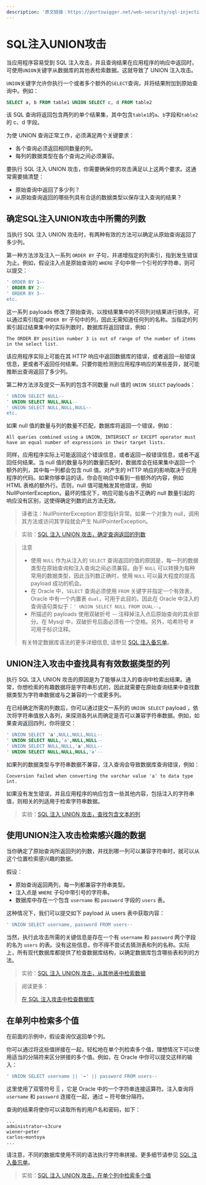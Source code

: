 ```yaml
---
description: '原文链接：https://portswigger.net/web-security/sql-injection/union-attacks'
---
```


# SQL注入UNION攻击

当应用程序容易受到 SQL 注入攻击，并且查询结果在应用程序的响应中返回时，可使用`UNION`关键字从数据库的其他表检索数据。这就导致了 UNION 注入攻击。

`UNION`关键字允许你执行一个或者多个额外的`SELECT`查询，并将结果附加到原始查询中。例如：

```sql
SELECT a, b FROM table1 UNION SELECT c, d FROM table2
```

该 SQL 查询将返回包含两列的单个结果集，其中包含`table1`的`a`、`b`字段和`table2`的 c、d 字段。

为使 UNION 查询正常工作，必须满足两个关键要求：

* 各个查询必须返回相同数量的列。
* 每列的数据类型在各个查询之间必须兼容。

要执行 SQL 注入 UNION 攻击，你需要确保你的攻击满足以上这两个要求。这通常需要搞清楚：

* 原始查询中返回了多少列？
* 从原始查询返回的哪些列具有合适的数据类型以保存注入查询的结果？

## 确定SQL注入UNION攻击中所需的列数

当执行 SQL 注入 UNION 攻击时，有两种有效的方法可以确定从原始查询返回了多少列。

第一种方法涉及注入一系列 `ORDER BY` 子句，并递增指定的列索引，指到发生错误为止。例如，假设注入点是原始查询的 `WHERE` 子句中带一个引号的字符串，则可以提交：

```sql
' ORDER BY 1--
' ORDER BY 2--
' ORDER BY 3--
etc.
```

这一系列 payloads 修改了原始查询，以按结果集中的不同列对结果进行排序。可以通过索引指定 `ORDER BY` 子句中的列，因此无需知道任何列的名称。当指定的列索引超过结果集中的实际列数时，数据库将返回错误，例如：

```text
The ORDER BY position number 3 is out of range of the number of items in the select list.
```

该应用程序实际上可能在其 HTTP 响应中返回数据库的错误，或者返回一般错误信息，更或者不返回任何结果。只要你能检测到应用程序响应的某些差异，就可能推断出查询返回了多少列。

第二种方法涉及提交一系列的包含不同数量 null 值的 `UNION SELECT` payloads：

```sql
' UNION SELECT NULL--
' UNION SELECT NULL,NULL--
' UNION SELECT NULL,NULL,NULL--
etc.
```

如果 null 值的数量与列的数量不匹配，数据库将返回一个错误，例如：

```text
All queries combined using a UNION, INTERSECT or EXCEPT operator must have an equal number of expressions in their target lists.
```

同样，应用程序实际上可能返回这个错误信息，或者返回一般错误信息，或者不返回任何结果。当 null 值的数量与列的数量匹配时，数据库会在结果集中返回一个额外的列，其中每一列都会包含 null 值。对产生的 HTTP 响应的影响取决于应用程序的代码。如果你够幸运的话，你会在响应中看到一些额外的内容，例如 HTML 表格的额外行。否则，null 值可能触发其他错误，例如 NullPointerException。最坏的情况下，响应可能与由不正确的 null 数量引起的响应没有区别，这使得确定列数的此方法无效。

> 译者注：NullPointerException 即空指针异常。如果一个对象为 null，调用其方法或访问其字段就会产生 NullPointerException。

> 实验：[SQL 注入 UNION 攻击，确定查询返回的列数](https://portswigger.net/web-security/sql-injection/union-attacks/lab-determine-number-of-columns)

> 注意
>
> * 使用 `NULL` 作为从注入的 `SELECT` 查询返回的值的原因是，每一列的数据类型在原始查询和注入查询之间必须兼容。由于 `NULL` 可以转换为每种常用的数据类型，因此当列数正确时，使用 `NULL` 可以最大程度的提高 payload 成功的机会。
> * 在 Oracle 中，`SELECT` 查询必须使用 `FROM` 关键字并指定一个有效表，Oracle 中有一个内置表 `dual`，可用于此目的。因此在 Oracle 中注入的查询语句类似于：`' UNION SELECT NULL FROM DUAL--`。
> * 所描述的 payloads 使用双破折号 -- 注释掉注入点后原始查询的其余部分。在 Mysql 中，双破折号后面必须有一个空格。另外，哈希符号 \# 可用于标识注释。
>
> 有关特定数据库语法的更多详细信息, 请参见 [SQL 注入备忘单](https://portswigger.net/web-security/sql-injection/cheat-sheet)。

## UNION注入攻击中查找具有有效数据类型的列

执行 SQL 注入 UNION 攻击的原因是为了能够从注入的查询中检索出结果。通常，你想检索的有趣数据将是字符串形式的，因此就需要在原始查询结果中查找数据类型为字符串数据或与之兼容的一个或更多列。

在已经确定所需的列数后，你可以通过提交一系列的 `UNION SELECT` payload ，依次将字符串值放入各列，来探测各列从而确定是否可以兼容字符串数据。例如，如果查询返回四列，你将提交：

```sql
' UNION SELECT 'a',NULL,NULL,NULL--
' UNION SELECT NULL,'a',NULL,NULL--
' UNION SELECT NULL,NULL,'a',NULL--
' UNION SELECT NULL,NULL,NULL,'a'--
```

如果列的数据类型与字符串数据不兼容，注入查询会导致数据库查询错误，例如：

```text
Conversion failed when converting the varchar value 'a' to data type int.
```

如果没有发生错误，并且应用程序的响应包含一些其他内容，包括注入的字符串值，则相关的列适用于检索字符串数据。

> 实验：[SQL 注入 UNION 攻击，查找包含文本的列](https://portswigger.net/web-security/sql-injection/union-attacks/lab-find-column-containing-text)

## 使用UNION注入攻击检索感兴趣的数据

当你确定了原始查询所返回列的列数，并找到哪一列可以兼容字符串时，就可以从这个位置检索感兴趣的数据。

假设：

* 原始查询返回两列，每一列都兼容字符串类型。
* 注入点是 `WHERE` 子句中带引号的字符串。
* 数据库中存在一个包含 `username` 和 `password` 字段的 `users` 表。

这种情况下，我们可以提交如下 payload 从 users 表中获取内容：

```sql
' UNION SELECT username, password FROM users--
```

当然，执行此攻击所需的关键信息是存在一个有 `username` 和 `password` 两个字段的名为 `users` 的表。没有这些信息，你不得不尝试去猜测表和列的名称。实际上，所有现代数据库都提供了检查数据库结构，以确定数据库包含哪些表和列的方法。

> 实验：[SQL 注入 UNION 攻击，从其他表中检索数据](https://portswigger.net/web-security/sql-injection/union-attacks/lab-retrieve-data-from-other-tables)

> 阅读更多：
>
> [在 SQL 注入攻击中检查数据库](https://portswigger.net/web-security/sql-injection/examining-the-database)

## 在单列中检索多个值

在前面的示例中，假设查询仅返回单个列。

你可以通过将这些值拼接在一起，轻松地在单个列检索多个值，理想情况下可以使用适当的分隔符来区分拼接的多个值。例如，在 Oracle 中你可以提交这样的输入：

```sql
' UNION SELECT username || '~' || password FROM users--
```

这里使用了双管符号 \|\| ，它是 Oracle 中的一个字符串连接运算符。注入查询将 `username` 和 `password` 连接在一起，通过 ~ 符号做分隔符。

查询的结果将使你可以读取所有的用户名和密码，如下：

```text
...
administrator~s3cure
wiener~peter
carlos~montoya
...
```

请注意，不同的数据库使用不同的语法执行字符串拼接。更多细节请参见 [SQL 注入备忘单](https://portswigger.net/web-security/sql-injection/cheat-sheet)。

> 实验：[SQL 注入 UNION 攻击，在单个列中检索多个值](https://portswigger.net/web-security/sql-injection/union-attacks/lab-retrieve-multiple-values-in-single-column)

